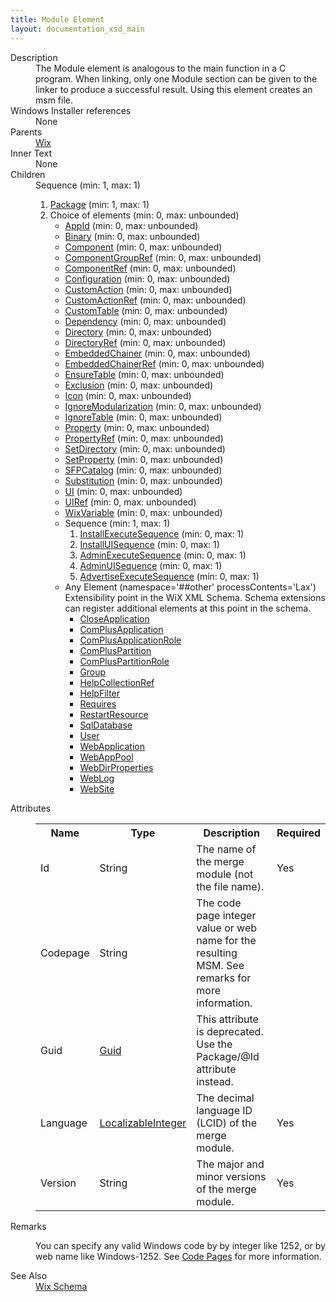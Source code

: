 ```yaml
---
title: Module Element
layout: documentation_xsd_main
---
```

<dl>
  <dt>Description</dt>
  <dd>             The Module element is analogous to the main function in a C program.  When linking, only             one Module section can be given to the linker to produce a successful result.  Using this             element creates an msm file.             </dd>
  <dt>Windows Installer references</dt>
  <dd>None</dd>
  <dt>Parents</dt>
  <dd>
    <a href="../wix/wix">Wix</a>
  </dd>
  <dt>Inner Text</dt>
  <dd>None</dd>
  <dt>Children</dt>
  <dd>Sequence (min: 1, max: 1)<ol><li><a href="../wix/package">Package</a> (min: 1, max: 1)</li><li>Choice of elements (min: 0, max: unbounded)<ul><li><a href="../wix/appid">AppId</a> (min: 0, max: unbounded)</li><li><a href="../wix/binary">Binary</a> (min: 0, max: unbounded)</li><li><a href="../wix/component">Component</a> (min: 0, max: unbounded)</li><li><a href="../wix/componentgroupref">ComponentGroupRef</a> (min: 0, max: unbounded)</li><li><a href="../wix/componentref">ComponentRef</a> (min: 0, max: unbounded)</li><li><a href="../wix/configuration">Configuration</a> (min: 0, max: unbounded)</li><li><a href="../wix/customaction">CustomAction</a> (min: 0, max: unbounded)</li><li><a href="../wix/customactionref">CustomActionRef</a> (min: 0, max: unbounded)</li><li><a href="../wix/customtable">CustomTable</a> (min: 0, max: unbounded)</li><li><a href="../wix/dependency">Dependency</a> (min: 0, max: unbounded)</li><li><a href="../wix/directory">Directory</a> (min: 0, max: unbounded)</li><li><a href="../wix/directoryref">DirectoryRef</a> (min: 0, max: unbounded)</li><li><a href="../wix/embeddedchainer">EmbeddedChainer</a> (min: 0, max: unbounded)</li><li><a href="../wix/embeddedchainerref">EmbeddedChainerRef</a> (min: 0, max: unbounded)</li><li><a href="../wix/ensuretable">EnsureTable</a> (min: 0, max: unbounded)</li><li><a href="../wix/exclusion">Exclusion</a> (min: 0, max: unbounded)</li><li><a href="../wix/icon">Icon</a> (min: 0, max: unbounded)</li><li><a href="../wix/ignoremodularization">IgnoreModularization</a> (min: 0, max: unbounded)</li><li><a href="../wix/ignoretable">IgnoreTable</a> (min: 0, max: unbounded)</li><li><a href="../wix/property">Property</a> (min: 0, max: unbounded)</li><li><a href="../wix/propertyref">PropertyRef</a> (min: 0, max: unbounded)</li><li><a href="../wix/setdirectory">SetDirectory</a> (min: 0, max: unbounded)</li><li><a href="../wix/setproperty">SetProperty</a> (min: 0, max: unbounded)</li><li><a href="../wix/sfpcatalog">SFPCatalog</a> (min: 0, max: unbounded)</li><li><a href="../wix/substitution">Substitution</a> (min: 0, max: unbounded)</li><li><a href="../wix/ui">UI</a> (min: 0, max: unbounded)</li><li><a href="../wix/uiref">UIRef</a> (min: 0, max: unbounded)</li><li><a href="../wix/wixvariable">WixVariable</a> (min: 0, max: unbounded)</li><li>Sequence (min: 1, max: 1)<ol><li><a href="../wix/installexecutesequence">InstallExecuteSequence</a> (min: 0, max: 1)</li><li><a href="../wix/installuisequence">InstallUISequence</a> (min: 0, max: 1)</li><li><a href="../wix/adminexecutesequence">AdminExecuteSequence</a> (min: 0, max: 1)</li><li><a href="../wix/adminuisequence">AdminUISequence</a> (min: 0, max: 1)</li><li><a href="../wix/advertiseexecutesequence">AdvertiseExecuteSequence</a> (min: 0, max: 1)</li></ol></li><li><span class="extension">Any Element (namespace='##other' processContents='Lax')                              Extensibility point in the WiX XML Schema.  Schema extensions can register additional                             elements at this point in the schema.                         </span><ul><li><a href="../util/closeapplication" class="extension">CloseApplication</a></li><li><a href="../complus/complusapplication" class="extension">ComPlusApplication</a></li><li><a href="../complus/complusapplicationrole" class="extension">ComPlusApplicationRole</a></li><li><a href="../complus/compluspartition" class="extension">ComPlusPartition</a></li><li><a href="../complus/compluspartitionrole" class="extension">ComPlusPartitionRole</a></li><li><a href="../util/group" class="extension">Group</a></li><li><a href="../vs/helpcollectionref" class="extension">HelpCollectionRef</a></li><li><a href="../vs/helpfilter" class="extension">HelpFilter</a></li><li><a href="../dependency/requires" class="extension">Requires</a></li><li><a href="../util/restartresource" class="extension">RestartResource</a></li><li><a href="../sql/sqldatabase" class="extension">SqlDatabase</a></li><li><a href="../util/user" class="extension">User</a></li><li><a href="../iis/webapplication" class="extension">WebApplication</a></li><li><a href="../iis/webapppool" class="extension">WebAppPool</a></li><li><a href="../iis/webdirproperties" class="extension">WebDirProperties</a></li><li><a href="../iis/weblog" class="extension">WebLog</a></li><li><a href="../iis/website" class="extension">WebSite</a></li></ul></li></ul></li></ol></dd>
  <dt>Attributes</dt>
  <dd>
    <table cellspacing="0" cellpadding="0" class="schema">
      <tr>
        <th width="15%">Name</th>
        <th width="15%">Type</th>
        <th width="65%">Description</th>
        <th width="15%">Required</th>
      </tr>
      <tr>
        <td>Id</td>
        <td>String</td>
        <td>The name of the merge module (not the file name).</td>
        <td>Yes</td>
      </tr>
      <tr>
        <td>Codepage</td>
        <td>String</td>
        <td>The code page integer value or web name for the resulting MSM. See remarks for more information.</td>
        <td>&nbsp;</td>
      </tr>
      <tr>
        <td>Guid</td>
        <td><a href="../wix/simple_type_guid">Guid</a></td>
        <td>This attribute is deprecated. Use the Package/@Id attribute instead.</td>
        <td>&nbsp;</td>
      </tr>
      <tr>
        <td>Language</td>
        <td><a href="../wix/simple_type_localizableinteger">LocalizableInteger</a></td>
        <td>The decimal language ID (LCID) of the merge module.</td>
        <td>Yes</td>
      </tr>
      <tr>
        <td>Version</td>
        <td>String</td>
        <td>The major and minor versions of the merge module.</td>
        <td>Yes</td>
      </tr>
    </table>
  </dd>
  <dt>Remarks</dt>
  <dd><p>You can specify any valid Windows code by by integer like 1252, or by web name like Windows-1252. See <a href="../../overview/codepage">Code Pages</a> for more information.</p></dd>
  <dt>See Also</dt>
  <dd>
    <a href="../wix">Wix Schema</a>
  </dd>
</dl>
